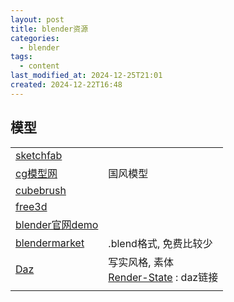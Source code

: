 ```yaml
---
layout: post
title: blender资源
categories:
  - blender
tags:
  - content
last_modified_at: 2024-12-25T21:01
created: 2024-12-22T16:48
---
```


## 模型

|                                                               |                                                             |
| ------------------------------------------------------------- | ----------------------------------------------------------- |
| [sketchfab](https://sketchfab.com/feed)                       |                                                             |
| [cg模型网](https://www.cgmodel.com)                              | 国风模型                                                        |
| [cubebrush](https://cubebrush.co)                             |                                                             |
| [free3d](https://free3d.com)                                  |                                                             |
| [blender官网demo](https://www.blender.org/download/demo-files/) |                                                             |
| [blendermarket](https://blendermarket.com)                    | .blend格式, 免费比较少                                             |
| [Daz](https://www.daz3d.com)                                  | 写实风格, 素体<br>[Render-State](https://render-state.to) : daz链接 |
|                                                               |                                                             |




